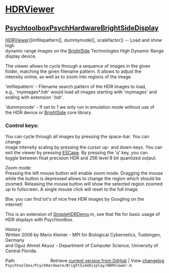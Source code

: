 # [HDRViewer](HDRViewer)
## [Psychtoolbox](Psychtoolbox)[PsychHardware](PsychHardware)[BrightSideDisplay](BrightSideDisplay)

[HDRViewer](HDRViewer)([imfilepattern][, dummymode][, scalefactor]) -- Load and show high  
dynamic range images on the [BrightSide](BrightSide) Technologies High Dynamic Range  
display device.  
  
The viewer allows to cycle through a sequence of images in the given  
folder, matching the given filename pattern. It allows to adjust the  
intensity online, as well as to zoom into regions of the image.  
  
'imfilepattern' - Filename search pattern of the HDR images to load,  
e.g., 'myimages\*.hdr' would load all images starting with 'myimages' and  
ending with extension '.hdr'.   
  
'dummymode' - If set to 1 we only run in emulation mode without use of  
the HDR device or [BrightSide](BrightSide) core library.  
  
### Control keys:  
  
You can cycle through all images by pressing the space-bar. You can change  
image intensity scaling by pressing the cursor up- and down-keys. You can  
exit the viewer by pressing [ESCape](ESCape). By pressing the 'q' key, you can  
toggle between float precision HDR and 256 level 8 bit quantized output.  
  
Zoom mode:  
Pressing the left mouse button will enable zoom mode. Dragging the mouse  
while the button is depressed allows to change the region which should be  
zoomed. Releasing the mouse button will show the selected region zoomed  
up to fullscreen. A single mouse click will reset to the full image.  
  
Btw. you can find lot's of nice free HDR images by Googling on the  
internet!  
  
This is an extension of [SimpleHDRDemo](SimpleHDRDemo).m, see that file for basic usage of  
HDR displays with Psychtoolbox.  
  
History:  
Written 2006 by Mario Kleiner - MPI for Biological Cybernetics, Tuebingen, Germany  
and Oguz Ahmet Akyuz - Department of Computer Science, University of Central Florida.  




<div class="code_header" style="text-align:right;">
  <span style="float:left;">Path&nbsp;&nbsp;</span> <span class="counter">Retrieve <a href=
  "https://raw.github.com/Psychtoolbox-3/Psychtoolbox-3/beta/Psychtoolbox/PsychHardware/BrightSideDisplay/HDRViewer.m">current version from GitHub</a> | View <a href=
  "https://github.com/Psychtoolbox-3/Psychtoolbox-3/commits/beta/Psychtoolbox/PsychHardware/BrightSideDisplay/HDRViewer.m">changelog</a></span>
</div>
<div class="code">
  <code>Psychtoolbox/PsychHardware/BrightSideDisplay/HDRViewer.m</code>
</div>

